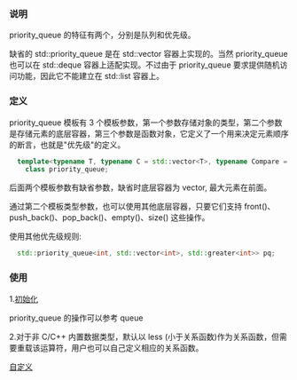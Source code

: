 
### 说明

priority_queue 的特征有两个，分别是队列和优先级。

缺省的 std::priority_queue 是在 std::vector 容器上实现的。当然 priority_queue 也可以在 std::deque 容器上适配实现。不过由于 priority_queue 要求提供随机访问功能，因此它不能建立在 std::list 容器上。

### 定义

priority_queue 模板有 3 个模板参数，第一个参数存储对象的类型，第二个参数是存储元素的底层容器，第三个参数是函数对象，它定义了一个用来决定元素顺序的断言，也就是"优先级"的定义。
```c++
  template<typename T, typename C = std::vector<T>, typename Compare = std::less<T>>
    class priority_queue;
```
后面两个模板参数有缺省参数，缺省时底层容器为 vector, 最大元素在前面。

通过第二个模板类型参数，也可以使用其他底层容器，只要它们支持 front()、push_back()、pop_back()、empty()、size() 这些操作。

使用其他优先级规则:
```c++
  std::priority_queue<int, std::vector<int>, std::greater<int>> pq;
```

### 使用

1.[初始化](08_Priority_queue/01_pq_initialize.cpp)

priority_queue 的操作可以参考 queue

2.对于非 C/C++ 内置数据类型，默认以 less<T> (小于关系函数)作为关系函数，但需要重载该运算符，用户也可以自己定义相应的关系函数。

[自定义](08_Priority_queue/02_pq_comp.cpp)
